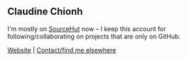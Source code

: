 ## Claudine Chionh

I'm mostly on [SourceHut](https://sr.ht/~claudinec/) now – I keep this account for following/collaborating on projects that are only on GitHub.

[Website](https://www.claudinec.net/) | [Contact/find me elsewhere](https://www.claudinec.net/hello/)
